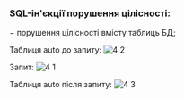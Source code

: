 ### SQL-ін'єкції порушення цілісності:
− порушення цілісності вмісту таблиць БД;

Таблиця auto до запиту:
![4 2](https://github.com/user-attachments/assets/9718299f-c4c1-4dbe-b16c-910ee3ad2bde)

Запит:
![4 1](https://github.com/user-attachments/assets/3ada297c-f723-453c-b678-e47700af6f53)

Таблиця auto після запиту:
![4 3](https://github.com/user-attachments/assets/1b054216-af33-469b-a0ac-aea05f5b4418)
